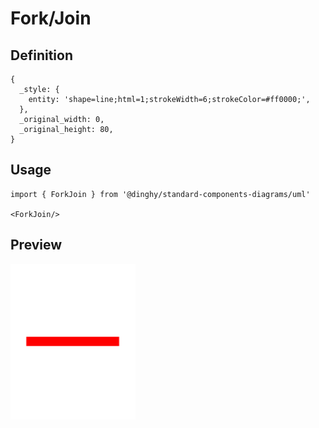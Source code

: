 # Fork/Join

## Definition

```
{
  _style: { 
    entity: 'shape=line;html=1;strokeWidth=6;strokeColor=#ff0000;',
  },
  _original_width: 0,
  _original_height: 80,
}
```

## Usage

```
import { ForkJoin } from '@dinghy/standard-components-diagrams/uml'

<ForkJoin/>
```

## Preview

<img src="./fork-join.png" width="200"/>
